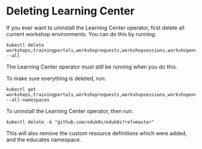 # Deleting Learning Center

If you ever want to uninstall the Learning Center operator, first delete all current workshop environments. 
You can do this by running:

```
kubectl delete workshops,trainingportals,workshoprequests,workshopsessions,workshopenvironments --all
```

The Learning Center operator must still be running when you do this.

To make sure everything is deleted, run:

```
kubectl get workshops,trainingportals,workshoprequests,workshopsessions,workshopenvironments --all-namespaces
```

To uninstall the Learning Center operator, then run:

```
kubectl delete -k "github.com/eduk8s/eduk8s?ref=master"
```

This will also remove the custom resource definitions which were added, and the educates namespace.
